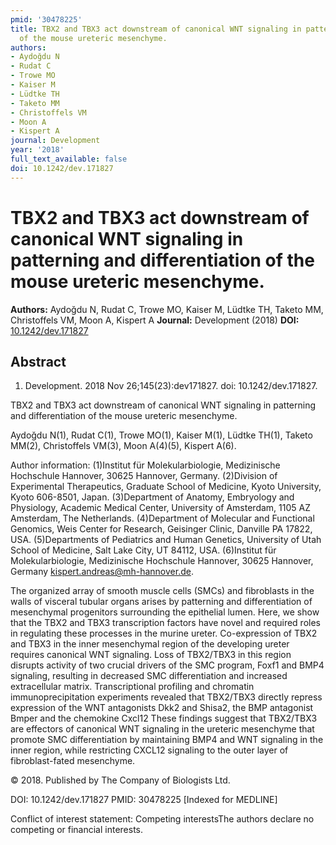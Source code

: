 ```yaml
---
pmid: '30478225'
title: TBX2 and TBX3 act downstream of canonical WNT signaling in patterning and differentiation
  of the mouse ureteric mesenchyme.
authors:
- Aydoğdu N
- Rudat C
- Trowe MO
- Kaiser M
- Lüdtke TH
- Taketo MM
- Christoffels VM
- Moon A
- Kispert A
journal: Development
year: '2018'
full_text_available: false
doi: 10.1242/dev.171827
---
```


# TBX2 and TBX3 act downstream of canonical WNT signaling in patterning and differentiation of the mouse ureteric mesenchyme.
**Authors:** Aydoğdu N, Rudat C, Trowe MO, Kaiser M, Lüdtke TH, Taketo MM, Christoffels VM, Moon A, Kispert A
**Journal:** Development (2018)
**DOI:** [10.1242/dev.171827](https://doi.org/10.1242/dev.171827)

## Abstract

1. Development. 2018 Nov 26;145(23):dev171827. doi: 10.1242/dev.171827.

TBX2 and TBX3 act downstream of canonical WNT signaling in patterning and 
differentiation of the mouse ureteric mesenchyme.

Aydoğdu N(1), Rudat C(1), Trowe MO(1), Kaiser M(1), Lüdtke TH(1), Taketo MM(2), 
Christoffels VM(3), Moon A(4)(5), Kispert A(6).

Author information:
(1)Institut für Molekularbiologie, Medizinische Hochschule Hannover, 30625 
Hannover, Germany.
(2)Division of Experimental Therapeutics, Graduate School of Medicine, Kyoto 
University, Kyoto 606-8501, Japan.
(3)Department of Anatomy, Embryology and Physiology, Academic Medical Center, 
University of Amsterdam, 1105 AZ Amsterdam, The Netherlands.
(4)Department of Molecular and Functional Genomics, Weis Center for Research, 
Geisinger Clinic, Danville PA 17822, USA.
(5)Departments of Pediatrics and Human Genetics, University of Utah School of 
Medicine, Salt Lake City, UT 84112, USA.
(6)Institut für Molekularbiologie, Medizinische Hochschule Hannover, 30625 
Hannover, Germany kispert.andreas@mh-hannover.de.

The organized array of smooth muscle cells (SMCs) and fibroblasts in the walls 
of visceral tubular organs arises by patterning and differentiation of 
mesenchymal progenitors surrounding the epithelial lumen. Here, we show that the 
TBX2 and TBX3 transcription factors have novel and required roles in regulating 
these processes in the murine ureter. Co-expression of TBX2 and TBX3 in the 
inner mesenchymal region of the developing ureter requires canonical WNT 
signaling. Loss of TBX2/TBX3 in this region disrupts activity of two crucial 
drivers of the SMC program, Foxf1 and BMP4 signaling, resulting in decreased SMC 
differentiation and increased extracellular matrix. Transcriptional profiling 
and chromatin immunoprecipitation experiments revealed that TBX2/TBX3 directly 
repress expression of the WNT antagonists Dkk2 and Shisa2, the BMP antagonist 
Bmper and the chemokine Cxcl12 These findings suggest that TBX2/TBX3 are 
effectors of canonical WNT signaling in the ureteric mesenchyme that promote SMC 
differentiation by maintaining BMP4 and WNT signaling in the inner region, while 
restricting CXCL12 signaling to the outer layer of fibroblast-fated mesenchyme.

© 2018. Published by The Company of Biologists Ltd.

DOI: 10.1242/dev.171827
PMID: 30478225 [Indexed for MEDLINE]

Conflict of interest statement: Competing interestsThe authors declare no 
competing or financial interests.
